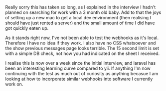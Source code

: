 Really sorry this has taken so long, as I explained in the interview I hadn't planned on searching for work with a 3 month old baby.  Add to that the joys of setting up a new mac to get a local dev environment (then realising I should have just rented a server) and the small amount of time I did have got quickly eaten up.

As it stands right now, I've not been able to test the webhooks as it's local.  Therefore I have no idea if they work.  I also have no CSS whatsoever and the show previous messages page looks terrible.  The 15 second limit is set with a simple DB check, not how you had indicated on the sheet I received.

I realise this is now over a week since the initial interview, and laravel has been an interesting learning curve compared to yii.  If anything I'm now continuing with the test as much out of curiosity as anything becasue I am looking at how to incorporate similar webhooks into software I currently work on.